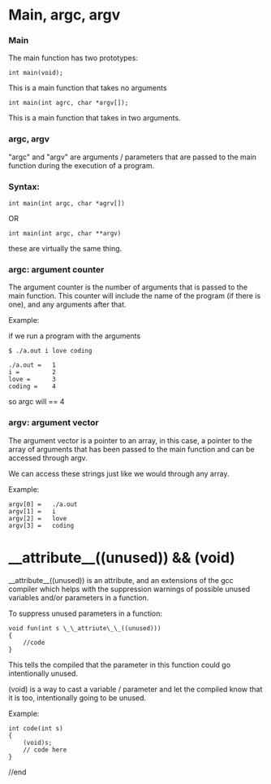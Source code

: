 # Main, argc, argv

### Main
The main function has two prototypes:

	int main(void);

This is a main function that takes no arguments

	int main(int agrc, char *argv[]);

This is a  main function that takes in two arguments.

### argc, argv
"argc" and "argv" are arguments / parameters that are passed to the main function during the execution of a program.

### Syntax:

	int main(int argc, char *agrv[])

OR

	int main(int argc, char **argv)

these are virtually the same thing.

### argc: argument counter

The argument counter is the number of arguments that is passed to the main function. This counter will include the name of the program (if there is one), and any arguments after that.

Example:

if we run a program with the arguments

	$ ./a.out i love coding

	./a.out = 	1
	i = 		2
	love = 		3
	coding = 	4

so argc will == 4


### argv: argument vector

The argument vector is a pointer to an array, in this case, a pointer to the array of arguments that has been passed to the main function and can be accessed through argv.

We can access these strings just like we would through any array.

Example:

	argv[0] =	./a.out
	argv[1] =	i
	argv[2] =	love
	argv[3] =	coding

# \_\_attribute\_\_((unused)) && (void)

 \_\_attribute\_\_((unused)) is an attribute, and an extensions of the gcc compiler which helps with the suppression warnings of possible unused variables and/or parameters in a function.

 To suppress unused parameters in a function:

 	void fun(int s \_\_attriute\_\_((unused)))
	{
		//code
	}

This tells the compiled that the parameter in this function could go intentionally unused.

(void) is a way to cast a variable / parameter and let the compiled know that it is too, intentionally going to be unused.

Example:

	int code(int s)
	{
		(void)s;
		// code here
	}

//end
